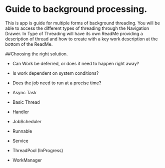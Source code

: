 # Guide to background processing.

This is app is guide for multiple forms of background threading. You will be able to access the different
types of threading through the Navigation Drawer. In Type of Threading will have its own ReadMe providing 
a description of thread and how to create with a key work description at the bottom of the ReadMe.

##Choosing the right solution.
- Can Work be deferred, or does it need to happen right away? 
- Is work dependent on system conditions?
- Does the job need to run at a precise time?

- Async Task
- Basic Thread
- Handler
- JobScheduler
- Runnable
- Service
- ThreadPool (InProgress)
- WorkManager



